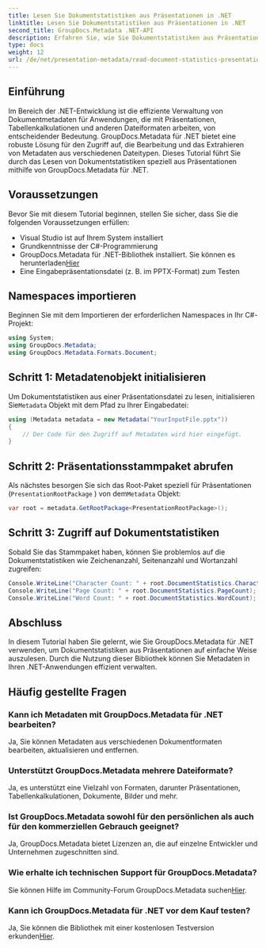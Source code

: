 ```yaml
---
title: Lesen Sie Dokumentstatistiken aus Präsentationen in .NET
linktitle: Lesen Sie Dokumentstatistiken aus Präsentationen in .NET
second_title: GroupDocs.Metadata .NET-API
description: Erfahren Sie, wie Sie Dokumentstatistiken aus Präsentationen in .NET mithilfe von GroupDocs.Metadata für eine effiziente Metadatenverwaltung lesen.
type: docs
weight: 12
url: /de/net/presentation-metadata/read-document-statistics-presentations/
---
```

## Einführung
Im Bereich der .NET-Entwicklung ist die effiziente Verwaltung von Dokumentmetadaten für Anwendungen, die mit Präsentationen, Tabellenkalkulationen und anderen Dateiformaten arbeiten, von entscheidender Bedeutung. GroupDocs.Metadata für .NET bietet eine robuste Lösung für den Zugriff auf, die Bearbeitung und das Extrahieren von Metadaten aus verschiedenen Dateitypen. Dieses Tutorial führt Sie durch das Lesen von Dokumentstatistiken speziell aus Präsentationen mithilfe von GroupDocs.Metadata für .NET.
## Voraussetzungen
Bevor Sie mit diesem Tutorial beginnen, stellen Sie sicher, dass Sie die folgenden Voraussetzungen erfüllen:
- Visual Studio ist auf Ihrem System installiert
- Grundkenntnisse der C#-Programmierung
- GroupDocs.Metadata für .NET-Bibliothek installiert. Sie können es herunterladen[Hier](https://releases.groupdocs.com/metadata/net/)
- Eine Eingabepräsentationsdatei (z. B. im PPTX-Format) zum Testen

## Namespaces importieren
Beginnen Sie mit dem Importieren der erforderlichen Namespaces in Ihr C#-Projekt:
```csharp
using System;
using GroupDocs.Metadata;
using GroupDocs.Metadata.Formats.Document;
```
## Schritt 1: Metadatenobjekt initialisieren
 Um Dokumentstatistiken aus einer Präsentationsdatei zu lesen, initialisieren Sie`Metadata` Objekt mit dem Pfad zu Ihrer Eingabedatei:
```csharp
using (Metadata metadata = new Metadata("YourInputFile.pptx"))
{
    // Der Code für den Zugriff auf Metadaten wird hier eingefügt.
}
```
## Schritt 2: Präsentationsstammpaket abrufen
Als nächstes besorgen Sie sich das Root-Paket speziell für Präsentationen (`PresentationRootPackage` ) von dem`Metadata` Objekt:
```csharp
var root = metadata.GetRootPackage<PresentationRootPackage>();
```
## Schritt 3: Zugriff auf Dokumentstatistiken
Sobald Sie das Stammpaket haben, können Sie problemlos auf die Dokumentstatistiken wie Zeichenanzahl, Seitenanzahl und Wortanzahl zugreifen:
```csharp
Console.WriteLine("Character Count: " + root.DocumentStatistics.CharacterCount);
Console.WriteLine("Page Count: " + root.DocumentStatistics.PageCount);
Console.WriteLine("Word Count: " + root.DocumentStatistics.WordCount);
```

## Abschluss
In diesem Tutorial haben Sie gelernt, wie Sie GroupDocs.Metadata für .NET verwenden, um Dokumentstatistiken aus Präsentationen auf einfache Weise auszulesen. Durch die Nutzung dieser Bibliothek können Sie Metadaten in Ihren .NET-Anwendungen effizient verwalten.

## Häufig gestellte Fragen
### Kann ich Metadaten mit GroupDocs.Metadata für .NET bearbeiten?
Ja, Sie können Metadaten aus verschiedenen Dokumentformaten bearbeiten, aktualisieren und entfernen.
### Unterstützt GroupDocs.Metadata mehrere Dateiformate?
Ja, es unterstützt eine Vielzahl von Formaten, darunter Präsentationen, Tabellenkalkulationen, Dokumente, Bilder und mehr.
### Ist GroupDocs.Metadata sowohl für den persönlichen als auch für den kommerziellen Gebrauch geeignet?
Ja, GroupDocs.Metadata bietet Lizenzen an, die auf einzelne Entwickler und Unternehmen zugeschnitten sind.
### Wie erhalte ich technischen Support für GroupDocs.Metadata?
 Sie können Hilfe im Community-Forum GroupDocs.Metadata suchen[Hier](https://forum.groupdocs.com/c/metadata/14).
### Kann ich GroupDocs.Metadata für .NET vor dem Kauf testen?
 Ja, Sie können die Bibliothek mit einer kostenlosen Testversion erkunden[Hier](https://releases.groupdocs.com/).